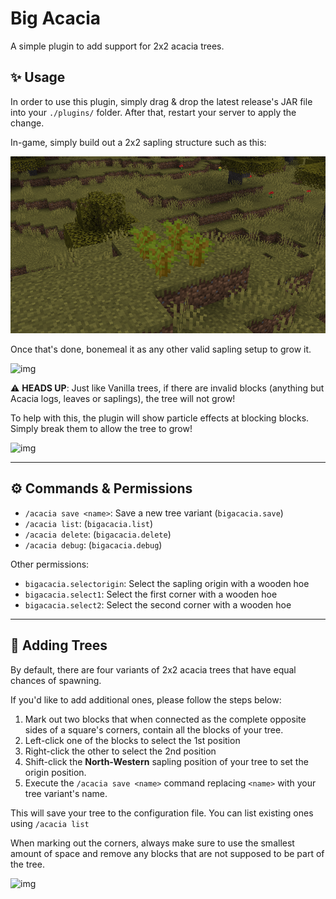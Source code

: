 # Big Acacia

A simple plugin to add support for 2x2 acacia trees.

## ✨ Usage

In order to use this plugin, simply drag & drop the latest release's JAR file into your `./plugins/` folder. After that,
restart your server to apply the change.

In-game, simply build out a 2x2 sapling structure such as this:

![img](docs/2x2.png)

Once that's done, bonemeal it as any other valid sapling setup to grow it.

![img](docs/usage.gif)

⚠️ **HEADS UP**: Just like Vanilla trees, if there are invalid blocks (anything but Acacia logs, leaves or saplings),
the tree will not grow!

To help with this, the plugin will show particle effects at blocking blocks. Simply break them to allow the tree to
grow!

![img](docs/blocking.gif)

---

## ⚙️ Commands & Permissions

- `/acacia save <name>`: Save a new tree variant (`bigacacia.save`)
- `/acacia list`: (`bigacacia.list`)
- `/acacia delete`: (`bigacacia.delete`)
- `/acacia debug`: (`bigacacia.debug`)

Other permissions:

- `bigacacia.selectorigin`: Select the sapling origin with a wooden hoe
- `bigacacia.select1`: Select the first corner with a wooden hoe
- `bigacacia.select2`: Select the second corner with a wooden hoe

---

## 🌴 Adding Trees

By default, there are four variants of 2x2 acacia trees that have equal chances of spawning.

If you'd like to add additional ones, please follow the steps below:

1. Mark out two blocks that when connected as the complete opposite sides of a square's corners, contain all the blocks
   of your tree.
2. Left-click one of the blocks to select the 1st position
3. Right-click the other to select the 2nd position
4. Shift-click the **North-Western** sapling position of your tree to set the origin position.
5. Execute the `/acacia save <name>` command replacing `<name>` with your tree variant's name.

This will save your tree to the configuration file. You can list existing ones using `/acacia list`

When marking out the corners, always make sure to use the smallest amount of space and remove any blocks that are not
supposed to be part of the tree.

![img](docs/adding.gif)
